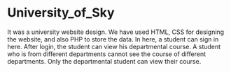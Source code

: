 # University_of_Sky
It was a university website design. We have used HTML, CSS for designing the website, 
and also PHP to store the data. In here, a student can sign in here. After login, the student can view 
his departmental course. A student who is from different departments cannot see the course of different
departments. Only the departmental student can view their course.
